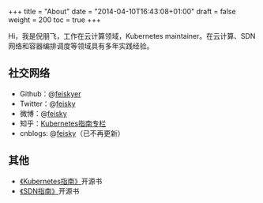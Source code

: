 +++
title = "About"
date = "2014-04-10T16:43:08+01:00"
draft = false
weight = 200
toc = true
+++

Hi，我是倪朋飞，工作在云计算领域，Kubernetes maintainer。在云计算、SDN网络和容器编排调度等领域具有多年实践经验。

## 社交网络

- Github：@[feiskyer](https://github.com/feiskyer)
- Twitter：@[feisky](https://twitter.com/feisky)
- 微博：@[feisky](https://weibo.com/371069890)
- 知乎：[Kubernetes指南专栏](https://zhuanlan.zhihu.com/kubernetes)
- cnblogs: @[feisky](http://www.cnblogs.com/feisky/)（已不再更新）

## 其他

- [《Kubernetes指南》](https://feisky.gitbooks.io/kubernetes/)开源书
- [《SDN指南》](https://feisky.gitbooks.io/sdn/)开源书
